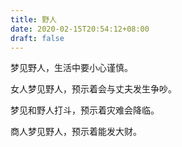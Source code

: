 ```yaml
---
title: 野人
date: 2020-02-15T20:54:12+08:00
draft: false
---
```


梦见野人，生活中要小心谨慎。

女人梦见野人，预示着会与丈夫发生争吵。

梦见和野人打斗，预示着灾难会降临。

商人梦见野人，预示着能发大财。

